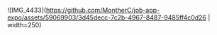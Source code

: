 ![IMG_4433](https://github.com/MontherC/job-app-expo/assets/59069903/3d45decc-7c2b-4967-8487-9485ff4c0d26 | width=250)
